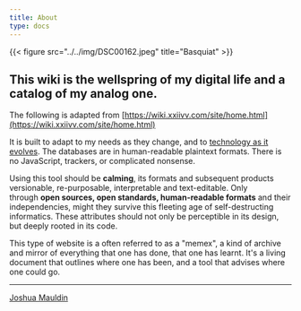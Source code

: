 ```yaml
---
title: About
type: docs
---
```


{{< figure src="../../img/DSC00162.jpeg" title="Basquiat" >}}

## This wiki is the wellspring of my digital life and a catalog of my analog one.

The following is adapted from [https://wiki.xxiivv.com/site/home.html](https://wiki.xxiivv.com/site/home.html)

It is built to adapt to my needs as they change, and to [technology as it evolves](https://wiki.xxiivv.com/site/lasting.html). The databases are in human-readable plaintext formats. There is no JavaScript, trackers, or complicated nonsense. 

Using this tool should be **calming**, its formats and subsequent products versionable, re-purposable, interpretable and text-editable. Only through **open sources, open standards, human-readable formats** and their independencies, might they survive this fleeting age of self-destructing informatics. These attributes should not only be perceptible in its design, but deeply rooted in its code.

This type of website is a often referred to as a "memex", a kind of archive and mirror of everything that one has done, that one has learnt. It's a living document that outlines where one has been, and a tool that advises where one could go. 

---

[Joshua Mauldin](/me)